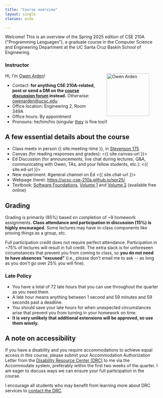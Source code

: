 ```yaml
---
title: "Course overview"
layout: single
classes: wide

---
```


Welcome!  This is an overview of the Spring 2025 edition of CSE 210A ("Programming Languages"), a graduate course in the Computer Science and Engineering Department at the UC Santa Cruz Baskin School of Engineering.

### Instructor

<img src="{{ site.url }}{{ site.baseurl }}/assets/images/owen-arden-350.jpg" alt="Owen Arden" width="140" style="float: right; margin: 0px 15px 0px 15px; padding: 0px 15px 0px 15px;" />


Hi, I'm [Owen Arden](https://owenarden.github.io/home/)! 
  - Contact: **for anything CSE 210A-related, post or send a DM on the [course discussion forum](https://edstem.org/us/courses/77254/discussion) instead.**  Otherwise: <owenarden@ucsc.edu>
  - Office location: Engineering 2, Room 349A
  - Office hours: By appointment
  - Pronouns: he/him/his (singular [they](https://apastyle.apa.org/style-grammar-guidelines/grammar/singular-they) is fine too!)
  
## A few essential details about the course

  - Class meets in person {{ site.meeting-time }}, in [Stevenson 175](https://its.ucsc.edu/classrooms/media-info/stv175.html)
  - Canvas (for reading responses and grades): <{{ site.canvas-url }}> 
  - Ed Discussion (for announcements, live chat during lectures, Q&A, communicating with Owen, TAs, and your fellow students, etc.): <{{ site.ed-url }}> 
  - New experiment: #general channel on Ed <{{ site.chat-url }}>
  - Webpage (here): <https://ucsc-cse-210a.github.io/spr25/>
  - Textbook: [Software Foundations](https://softwarefoundations.cis.upenn.edu/), [Volume 1](https://softwarefoundations.cis.upenn.edu/lf-current/index.html) and [Volume 2](https://softwarefoundations.cis.upenn.edu/plf-current/index.html) (available free online)
  
## Grading
Grading is primarily (85%) based on completion of ~9 homework assignments.
**Class attendance and participation in discussion (15%) is highly encouraged.** Some lectures may have in-class components like proving things as a group, etc.

Full participation credit does not require perfect attendance. Participation in
~75% of lectures will result in full credit. The extra slack is for
unforeseen circumstances that prevent you from coming to class, so **you do not
need to have absences "excused"** (i.e., please don't email me to ask -- as long as you don't go over 25% you will fine).

### Late Policy
- You have a total of 72 late hours that you can use throughout the quarter as you need them.
- A late hour means anything between 1 second and 59 minutes and 59 seconds past a deadline.
- You should save your late hours for when unexpected circumstances arise that prevent you from turning in your homework on time.
- **It is very unlikely that additional extensions will be approved, so use them wisely.**

## A note on accessibility

If you have a disability and you require accommodations to achieve equal access in this course, please submit your Accommodation Authorization Letter from the [Disability Resource Center (DRC)](https://drc.ucsc.edu/index.html) to me via the Accommodate system, preferably within the first two weeks of the quarter.  I am eager to discuss ways we can ensure your full participation in the course.

I encourage all students who may benefit from learning more about DRC services to [contact the DRC](https://drc.ucsc.edu/about/contact-us/index.html).
